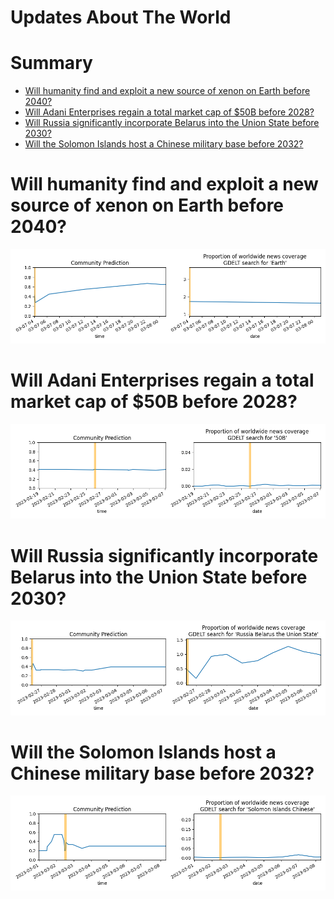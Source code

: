
Updates About The World
=======================

Summary
=======

* [Will humanity find and exploit a new source of xenon on Earth before 2040?](#will-humanity-find-and-exploit-a-new-source-of-xenon-on-earth-before-2040)
* [Will Adani Enterprises regain a total market cap of $50B before 2028?](#will-adani-enterprises-regain-a-total-market-cap-of-50b-before-2028)
* [Will Russia significantly incorporate Belarus into the Union State before 2030?](#will-russia-significantly-incorporate-belarus-into-the-union-state-before-2030)
* [Will the Solomon Islands host a Chinese military base before 2032?](#will-the-solomon-islands-host-a-chinese-military-base-before-2032)

# Will humanity find and exploit a new source of xenon on Earth before 2040?


![Missing xenon found and used?](assets/01.png)
# Will Adani Enterprises regain a total market cap of $50B before 2028?


![Adani Market Cap Recovery by 2028](assets/08.png)
# Will Russia significantly incorporate Belarus into the Union State before 2030?


![Russia taking over Belarus before 2030](assets/09.png)
# Will the Solomon Islands host a Chinese military base before 2032?


![Chinese Military Base in the Solomon Islands](assets/10.png)